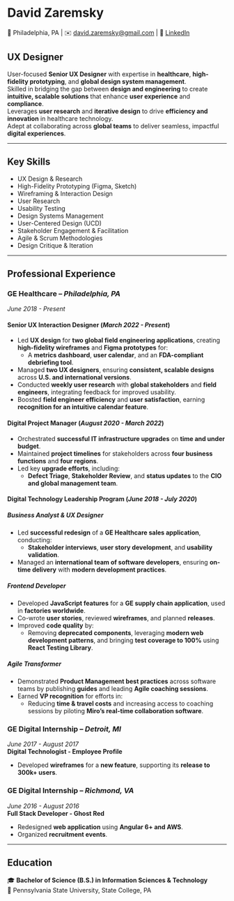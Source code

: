 # **David Zaremsky**

📍 Philadelphia, PA | ✉️ [david.zaremsky@gmail.com](mailto:david.zaremsky@gmail.com) | 🔗 [LinkedIn](https://linkedin.com/in/davidzaremsky/)


## **UX Designer**

User-focused **Senior UX Designer** with expertise in **healthcare**, **high-fidelity prototyping**, and **global design system management**.  
Skilled in bridging the gap between **design and engineering** to create **intuitive, scalable solutions** that enhance **user experience** and **compliance**.  
Leverages **user research** and **iterative design** to drive **efficiency and innovation** in healthcare technology.  
Adept at collaborating across **global teams** to deliver seamless, impactful **digital experiences**.

---

## **Key Skills**

- UX Design & Research  
- High-Fidelity Prototyping (Figma, Sketch)  
- Wireframing & Interaction Design  
- User Research  
- Usability Testing  
- Design Systems Management  
- User-Centered Design (UCD)  
- Stakeholder Engagement & Facilitation  
- Agile & Scrum Methodologies  
- Design Critique & Iteration  

---

## **Professional Experience**

### **GE Healthcare** – *Philadelphia, PA*  
*June 2018 - Present*

#### **Senior UX Interaction Designer** (*March 2022 - Present*)

- Led **UX design** for **two global field engineering applications**, creating **high-fidelity wireframes** and **Figma prototypes** for:  
  - A **metrics dashboard**, **user calendar**, and an **FDA-compliant debriefing tool**.  
- Managed **two UX designers**, ensuring **consistent, scalable designs** across **U.S. and international versions**.  
- Conducted **weekly user research** with **global stakeholders** and **field engineers**, integrating feedback for improved usability.  
- Boosted **field engineer efficiency** and **user satisfaction**, earning **recognition for an intuitive calendar feature**.  

#### **Digital Project Manager** (*August 2020 - March 2022*)

- Orchestrated **successful IT infrastructure upgrades** on **time and under budget**.  
- Maintained **project timelines** for stakeholders across **four business functions** and **four regions**.  
- Led key **upgrade efforts**, including:  
  - **Defect Triage**, **Stakeholder Review**, and **status updates** to the **CIO and global management team**.  

#### **Digital Technology Leadership Program** (*June 2018 - July 2020*)

##### **Business Analyst & UX Designer**

- Led **successful redesign** of a **GE Healthcare sales application**, conducting:  
  - **Stakeholder interviews**, **user story development**, and **usability validation**.  
- Managed an **international team of software developers**, ensuring **on-time delivery** with **modern development practices**.  

##### **Frontend Developer**

- Developed **JavaScript features** for a **GE supply chain application**, used in **factories worldwide**.  
- Co-wrote **user stories**, reviewed **wireframes**, and planned **releases**.  
- Improved **code quality** by:  
  - Removing **deprecated components**, leveraging **modern web development patterns**, and bringing **test coverage to 100%** using **React Testing Library**.  

##### **Agile Transformer**

- Demonstrated **Product Management best practices** across software teams by publishing **guides** and leading **Agile coaching sessions**.  
- Earned **VP recognition** for efforts in:  
  - Reducing **time & travel costs** and increasing access to coaching sessions by piloting **Miro’s real-time collaboration software**.  

### **GE Digital Internship** – *Detroit, MI*  
*June 2017 - August 2017*  
**Digital Technologist - Employee Profile**  

- Developed **wireframes** for a **new feature**, supporting its **release to 300k+ users**.  

### **GE Digital Internship** – *Richmond, VA*  
*June 2016 - August 2016*  
**Full Stack Developer - Ghost Red**  

- Redesigned **web application** using **Angular 6+ and AWS**.  
- Organized **recruitment events**.  

---

## **Education**

🎓 **Bachelor of Science (B.S.) in Information Sciences & Technology**  
📍 Pennsylvania State University, State College, PA  
